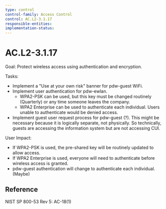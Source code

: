 ```yaml
---
type: control
control-family: Access Control
control: AC.L2-3.1.17
responsible-entities:
implementation-status:
---
```


# AC.L2-3.1.17

Goal: Protect wireless access using authentication and encryption.

Tasks:

- Implement a "Use at your own risk" banner for pdw-guest WiFi.
- Implement user authentication for pdw-ewlan.
  * WPA2-PSK can be used, but this key must be changed routinely (Quarterly) or any time someone leaves the company.
  * WPA2 Enterprise can be used to authenticate each individual. Users unable to authenticate would be denied access.
- Implement guest user request process for pdw-guest (?). This might be necessary because it is logically separate, not physically. So technically, guests are accessing the information system but are not accessing CUI.

User Impact:

- If WPA2-PSK is used, the pre-shared key will be routinely updated to allow access.
- If WPA2 Enterprise is used, everyone will need to authenticate before wireless access is granted.
- pdw-guest authentication will change to authenticate each individual. (Maybe)

## Reference

NIST SP 800-53 Rev 5: AC-18(1)
